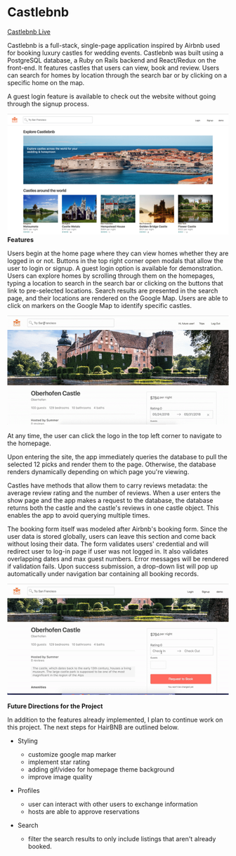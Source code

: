 # Castlebnb

[Castlebnb Live](https://castlebnb.herokuapp.com/#/)

Castlebnb is a full-stack, single-page application inspired by Airbnb used for booking luxury castles for wedding events. Castlebnb was built using a PostgreSQL database, a Ruby on Rails backend and React/Redux on the front-end. It features castles that users can view, book and review.  Users can search for homes by location through the search bar or by clicking on a specific home on the map.  

A guest login feature is available to check out the website without going through the signup process.

![index](app/assets/images/screenshot/homepage.png)
**Features**

Users begin at the home page where they can view homes whether they are logged in or not.  Buttons in the top right corner open modals that allow the user to login or signup.  A guest login option is available for demonstration. Users can explore homes by scrolling through them on the homepages, typing a location to search in the search bar or clicking on the buttons that link to pre-selected locations. Search results are presented in the search page, and their locations are rendered on the Google Map. Users are able to click on markers on the Google Map to identify specific castles.

![index](app/assets/images/screenshot/search.gif)

 At any time, the user can click the logo in the top left corner to navigate to the homepage.


 Upon entering the site, the app immediately queries the database to pull the selected 12 picks and render them to the page. Otherwise, the database renders dynamically depending on which page you're viewing.

Castles have methods that allow them to carry reviews metadata: the average review rating and the number of reviews. When a user enters the show page and the app makes a request to the database, the database returns both the castle and the castle's reviews in one castle object. This enables the app to avoid querying multiple times.




The booking form itself was modeled after Airbnb's booking form. Since the user data is stored globally, users can leave this section and come back without losing their data. The form validates users' credential and will redirect user to log-in page if user was not logged in. It also validates overlapping dates and max guest numbers. Error messages will be rendered if validation fails. Upon success submission, a drop-down list will pop up automatically under navigation bar containing all booking records.

![booking castles](app/assets/images/screenshot/booking.gif)

**Future Directions for the Project**

In addition to the features already implemented, I plan to continue work on this project. The next steps for HairBNB are outlined below.

- Styling
  - customize google map marker
  - implement star rating
  - adding gif/video for homepage theme background
  - improve image quality

- Profiles
  - user can interact with other users to exchange information
  - hosts are able to approve reservations

- Search
  - filter the search results to only include listings that aren't already booked.
